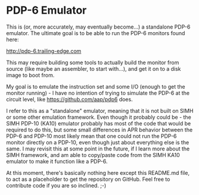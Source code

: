 # PDP-6 Emulator

This is (or, more accurately, may eventually become...) a standalone PDP-6 emulator.  The ultimate goal is to
be able to run the PDP-6 monitors found here:

http://pdp-6.trailing-edge.com

This may require building some tools to actually build the monitor from source (like maybe an assembler, to start
with...), and get it on to a disk image to boot from.

My goal is to emulate the instruction set and some I/O (enough to get the monitor running) - I have no
intention of trying to simulate the PDP-6 at the circuit level, like https://github.com/aap/pdp6
does.

I refer to this as a "standalone" emulator, meaning that it is not built on SIMH or some other emulation
framework.  Even though it probably could be - the SIMH PDP-10 (KA10) emulator probably has most of the code that
would be required to do this, but some small differences in APR behavior between the PDP-6 and PDP-10 most
likely mean that one could not run the PDP-6 monitor directly on a PDP-10, even though just about everything
else is the same.  I may revisit this at some point in the future, if I learn more about the SIMH framework,
and am able to copy/paste code from the SIMH KA10 emulator to make it function like a PDP-6.

At this moment, there's basically nothing here except this README.md file, to act as a placeholder to get
the repository on GitHub.  Feel free to contribute code if you are so inclined.  ;-)
